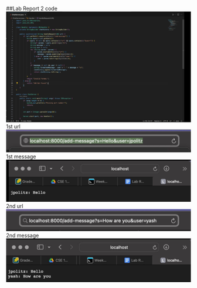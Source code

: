 ##Lab Report 2
code
![chat_server](IMG_3646.jpeg)
1st url
![1st_url](IMG_3642.jpeg)
1st message
![1st_message](IMG_3644.jpeg)
2nd url
![2nd_url](IMG_3645.jpeg)
2nd message
![2nd_message](IMG_3643.jpeg)
